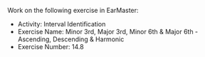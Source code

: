 Work on the following exercise in EarMaster:
- Activity: Interval Identification
- Exercise Name: Minor 3rd, Major 3rd, Minor 6th & Major 6th - Ascending, Descending & Harmonic
- Exercise Number: 14.8
